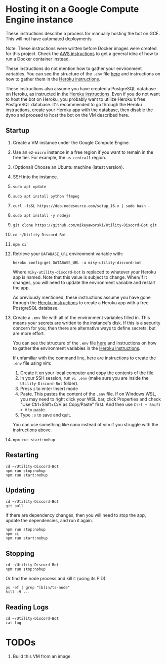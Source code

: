# Hosting it on a Google Compute Engine instance

These instructions describe a process for manually hosting the bot on GCE. This will not have automated deployments.

Note: These instructions were written before Docker images were created for this project. Check the [AWS instructions](./AWS-Instructions.md) to get a general idea of how to run a Docker container instead.

These instructions do not mention how to gather your environment variables. You can see the structure of the `.env` file [here](../README.md#environment-variables) and instructions on how to gather them in the [Heroku instructions](./Heroku-Instructions.md).

These instructions also assume you have created a PostgreSQL database on Heroku, as instructed in the [Heroku instructions](./Heroku-Instructions.md). Even if you do not want to host the bot on Heroku, you probably want to utilize Heroku's free PostgreSQL database. It's recommended to go through the Heroku instructions, create your Heroku app with the database, then disable the dyno and proceed to host the bot on the VM described here.

## Startup

1. Create a VM instance under the Google Compute Engine.
1. Use an `e2-micro` instance in a free region if you want to remain in the free tier. For example, the `us-central1` region.
1. (Optional) Choose an Ubuntu machine (latest version).
1. SSH into the instance.
1. 
   ```
   sudo apt update
   ```
1. 
   ```
   sudo apt install python ffmpeg
   ```
1. 
   ```
   curl -fsSL https://deb.nodesource.com/setup_16.x | sudo bash -
   ```
1. 
   ```
   sudo apt install -y nodejs
   ```
1.  
    ```
    git clone https://github.com/mikeyaworski/Utility-Discord-Bot.git
    ```
1. 
    ```
    cd ~/Utility-Discord-Bot
    ```
1. 
    ```
    npm ci`
1. Retrieve your `DATABASE_URL` environment variable with:
    ```
    heroku config:get DATABASE_URL -a miky-utility-discord-bot
    ```
    Where `miky-utility-discord-bot` is replaced to whatever your Heroku app is named. Note that this value is subject to change. When/if it changes, you will need to update the environment variable and restart the app.

    As previously mentioned, these instructions assume you have gone through the [Heroku instructions](./Heroku-Instructions.md) to create a Heroku app with a free PostgreSQL database.
1. Create a `.env` file with all of the environment variables filled in. This means your secrets are written to the instance's disk. If this is a security concern for you, then there are alternative ways to define secrets, but are more effort.

    You can see the structure of the `.env` file [here](../README.md#environment-variables) and instructions on how to gather the environment variables in the [Heroku instructions](./Heroku-Instructions.md).

    If unfamiliar with the command line, here are instructions to create the `.env` file using vim:

    1. Create it on your local computer and copy the contents of the file.
    1. In your SSH session, run `vi .env` (make sure you are inside the `Utility-Discord-Bot` folder).
    1. Press `i` to enter Insert mode
    1. Paste. This pastes the content of the `.env` file. If on Windows WSL, you may need to right click your WSL bar, click Properties and check "Use Ctrl+Shift+C/V as Copy/Paste" first. And then use `Ctrl + Shift + V` to paste.
    1. Type `:x` to save and quit.

    You can use something like nano instead of vim if you struggle with the instructions above.
1. 
    ```
    npm run start:nohup
    ```

## Restarting

```
cd ~/Utility-Discord-Bot
npm run stop:nohup
npm run start:nohup
```

## Updating

```
cd ~/Utility-Discord-Bot
git pull
```

If there are dependency changes, then you will need to stop the app, update the dependencies, and run it again.

```
npm run stop:nohup
npm ci
npm run start:nohup
```

## Stopping

```
cd ~/Utility-Discord-Bot
npm run stop:nohup
```

Or find the node process and kill it (using its PID).

```
ps -ef | grep "[b]in/ts-node"
kill -9 ...
```

## Reading Logs

```
cd ~/Utility-Discord-Bot
cat log
```

# TODOs

1. Build this VM from an image.
